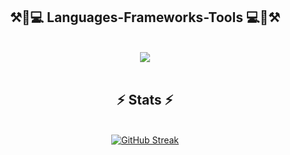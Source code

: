 
<h2 align="center">⚒️🔧💻 Languages-Frameworks-Tools 💻🔧⚒️</h2>
<br/>
<div align="center">
    <img src="https://skillicons.dev/icons?i=c,cpp,git,html,css,vscode,github" />
</div>
<br>

<h2 align="center">⚡ Stats ⚡</h2>
<br>
<div align=center>
  <a href="https://git.io/streak-stats"><img src="https://streak-stats.demolab.com?user=zeynepsturan&theme=aura&date_format=j%20M%5B%20Y%5D" alt="GitHub Streak" /></a>
    
</div>
